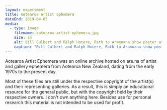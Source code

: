 ```yaml
---
layout: experiment
title: Aotearoa Artist Ephemera
dateEnd: 2019-04-05
media:
  - type: image
    filename: aotearoa-artist-ephemera.jpg
    size: sm
    alt: Bill Culbert and Ralph Hotere, Path to Aramoana show poster at Auckland Art Gallery
    caption: "Bill Culbert and Ralph Hotere, Path to Aramoana show poster at Auckland Art Gallery"
---
```


Aotearoa Artist Ephemera was an online archive hosted on are.na of artist and gallery ephemera from Aotearoa New Zealand, dating from the early 1970s to the present day. 

Most of these files are still under the respective copyright of the artist(s) and their representing galleries. As a result, this is simply an educational resource for the general public, but with the copyright held by their respective owners. I don't own anything here. Besides use for personal research this material is not intended to be used for profit.